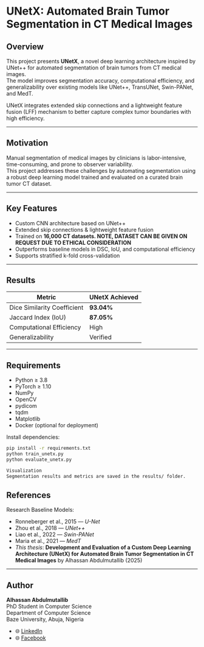 # UNetX: Automated Brain Tumor Segmentation in CT Medical Images

## Overview

This project presents **UNetX**, a novel deep learning architecture inspired by UNet++ for automated segmentation of brain tumors from CT medical images.  
The model improves segmentation accuracy, computational efficiency, and generalizability over existing models like UNet++, TransUNet, Swin-PANet, and MedT.

UNetX integrates extended skip connections and a lightweight feature fusion (LFF) mechanism to better capture complex tumor boundaries with high efficiency.

---

## Motivation

Manual segmentation of medical images by clinicians is labor-intensive, time-consuming, and prone to observer variability.  
This project addresses these challenges by automating segmentation using a robust deep learning model trained and evaluated on a curated brain tumor CT dataset.

---

## Key Features

- Custom CNN architecture based on UNet++
- Extended skip connections & lightweight feature fusion
- Trained on **16,000 CT datasets. NOTE, DATASET CAN BE GIVEN ON REQUEST DUE TO ETHICAL CONSIDERATION**
- Outperforms baseline models in DSC, IoU, and computational efficiency
- Supports stratified k-fold cross-validation

---

## Results

| Metric                        | UNetX Achieved |
|-------------------------------|-----------------|
| Dice Similarity Coefficient   | **93.04%**      |
| Jaccard Index (IoU)           | **87.05%**      |
| Computational Efficiency      | High            |
| Generalizability              | Verified        |

---


## Requirements

- Python ≥ 3.8
- PyTorch ≥ 1.10
- NumPy
- OpenCV
- pydicom
- tqdm
- Matplotlib
- Docker (optional for deployment)

Install dependencies:
```bash
pip install -r requirements.txt
python train_unetx.py
python evaluate_unetx.py

Visualization
Segmentation results and metrics are saved in the results/ folder.

```

## References

Research Baseline Models:

- Ronneberger et al., 2015 — *U-Net*
- Zhou et al., 2018 — *UNet++*
- Liao et al., 2022 — *Swin-PANet*
- Maria et al., 2021 — *MedT*
- *This thesis*: **Development and Evaluation of a Custom Deep Learning Architecture (UNetX) for Automated Brain Tumor Segmentation in CT Medical Images** by Alhassan Abdulmutallib (2025)

---

## Author

**Alhassan Abdulmutallib**  
PhD Student in Computer Science  
Department of Computer Science  
Baze University, Abuja, Nigeria  

- 🌐 [LinkedIn](https://www.linkedin.com/in/alhassan-abdulmutallib-47381294/)
- 🌐 [Facebook](https://www.facebook.com/people/Alhassan-Abdulmutallib/61554448546375/)
